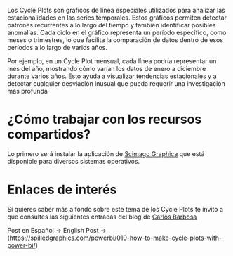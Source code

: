 Los Cycle Plots son gráficos de línea especiales utilizados para analizar las estacionalidades en las series temporales. Estos gráficos permiten detectar patrones recurrentes a lo largo del tiempo y también identificar posibles anomalías. Cada ciclo en el gráfico representa un período específico, como meses o trimestres, lo que facilita la comparación de datos dentro de esos períodos a lo largo de varios años.

Por ejemplo, en un Cycle Plot mensual, cada línea podría representar un mes del año, mostrando cómo varían los datos de enero a diciembre durante varios años. Esto ayuda a visualizar tendencias estacionales y a detectar cualquier desviación inusual que pueda requerir una investigación más profunda

# ¿Cómo trabajar con los recursos compartidos?

Lo primero será instalar la aplicación de [Scimago Graphica](https://www.graphica.app/) que está disponible para diversos sistemas operativos.

# Enlaces de interés

Si quieres saber más a fondo sobre este tema de los Cycle Plots te invito a que consultes las siguientes entradas del blog de [Carlos Barbosa](https://www.linkedin.com/in/merod/)

Post en Español -> 
English Post -> (https://spilledgraphics.com/powerbi/010-how-to-make-cycle-plots-with-power-bi/)
